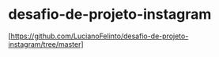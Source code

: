 # desafio-de-projeto-instagram

[https://github.com/LucianoFelinto/desafio-de-projeto-instagram/tree/master]

